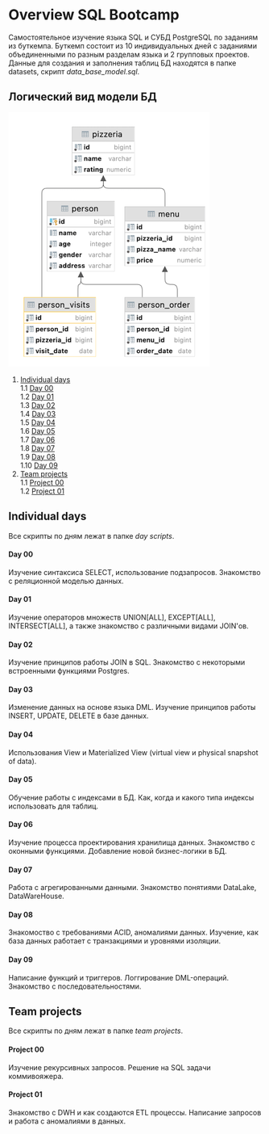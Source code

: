 # Overview SQL Bootcamp

Самостоятельное изучение языка SQL и СУБД PostgreSQL по заданиям из буткемпа.
Буткемп состоит из 10 индивидуальных дней с заданиями объединенными по разным разделам языка и 2 групповых проектов. \
Данные для создания и заполнения таблиц БД находятся в папке datasets, скрипт *data_base_model.sql*.
## Логический вид модели БД

![SQL1](./misc/images/schema.png)

1. [Individual days](#individual-days) \
   1.1 [Day 00](#day-00) \
   1.2 [Day 01](#day-01) \
   1.3 [Day 02](#day-02) \
   1.4 [Day 03](#day-03) \
   1.5 [Day 04](#day-04) \
   1.6 [Day 05](#day-05) \
   1.7 [Day 06](#day-06) \
   1.8 [Day 07](#day-07) \
   1.9 [Day 08](#day-08) \
   1.10 [Day 09](#day-09)
2. [Team projects](#team-projects)  \
   1.1 [Project 00](#project-00) \
   1.2 [Project 01](#project-01)

## Individual days
Все скрипты по дням лежат в папке *day scripts*.
#### Day 00
Изучение синтаксиса SELECT, использование подзапросов. Знакомство с реляционной моделью данных.
#### Day 01
Изучение операторов множеств UNION[ALL], EXCEPT[ALL], INTERSECT[ALL], а также знакомство с различными видами JOIN'ов.
#### Day 02
Изучение принципов работы JOIN в SQL. Знакомство с некоторыми встроенными функциями Postgres.
#### Day 03
Изменение данных на основе языка DML. Изучение принципов работы INSERT, UPDATE, DELETE в базе данных.
#### Day 04
Использования View и Materialized View (virtual view и physical snapshot of data).
#### Day 05
Обучение работы с индексами в БД. Как, когда и какого типа индексы использовать для таблиц.
#### Day 06
Изучение процесса проектирования хранилища данных. Знакомство с оконными функциями. Добавление новой бизнес-логики в БД.
#### Day 07
Работа с агрегированными данными. Знакомство понятиями DataLake, DataWareHouse.
#### Day 08
Знакомоство с требованиями ACID, аномалиями данных. Изучение, как база данных работает с транзакциями и уровнями изоляции. 
#### Day 09
Написание функций и триггеров. Логгирование DML-операций. Знакомство с последовательностями.

## Team projects
Все скрипты по дням лежат в папке *team projects*.
#### Project 00
Изучение рекурсивных запросов. Решение на SQL задачи коммивояжера.
#### Project 01
Знакомство с DWH и как создаются ETL процессы. Написание запросов и работа с аномалиями в данных.



